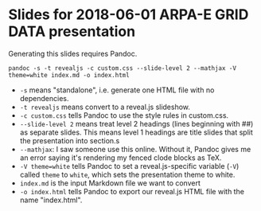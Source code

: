 # Slides for 2018-06-01 ARPA-E GRID DATA presentation

Generating this slides requires Pandoc.

```
pandoc -s -t revealjs -c custom.css --slide-level 2 --mathjax -V theme=white index.md -o index.html
```

- `-s` means "standalone", i.e. generate one HTML file with no dependencies.
- `-t revealjs` means convert to a reveal.js slideshow.
- `-c custom.css` tells Pandoc to use the style rules in custom.css.
- `--slide-level 2` means treat level 2 headings (lines beginning with ##) as separate slides. This means level 1 headings are title slides that split the presentation into section.s
- `--mathjax`: I saw someone use this online. Without it, Pandoc gives me an error saying it's rendering my fenced clode blocks as TeX.
- `-V theme=white` tells Pandoc to set a reveal.js-specific variable (`-V`) called `theme` to `white`, which sets the presentation theme to white.
- `index.md` is the input Markdown file we want to convert
- `-o index.html` tells Pandoc to export our reveal.js HTML file with the name "index.html".
